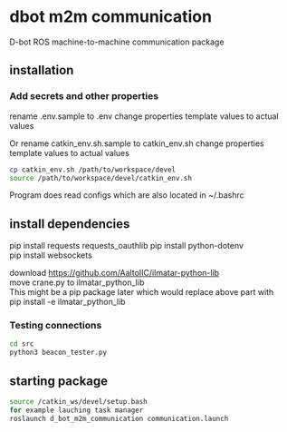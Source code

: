 # dbot m2m communication

D-bot ROS machine-to-machine communication package

## installation

### Add secrets and other properties

rename .env.sample to .env
change properties template values to actual values

Or
rename catkin_env.sh.sample to catkin_env.sh
change properties template values to actual values

```bash
cp catkin_env.sh /path/to/workspace/devel
source /path/to/workspace/devel/catkin_env.sh
```

Program does read configs which are also located in
~/.bashrc

## install dependencies

pip install requests requests_oauthlib
pip install python-dotenv  
pip install websockets

download <https://github.com/AaltoIIC/ilmatar-python-lib>  
move crane.py to ilmatar_python_lib  
This might be a pip package later
which would replace above part with  
pip install -e ilmatar_python_lib  

### Testing connections

```bash
cd src
python3 beacon_tester.py
```

## starting package

```bash
source /catkin_ws/devel/setup.bash
for example lauching task manager
roslaunch d_bot_m2m_communication communication.launch
```
